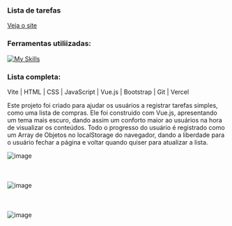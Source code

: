 ### Lista de tarefas
[Veja o site](https://vue-to-do-list-mu.vercel.app/)

### Ferramentas utiliizadas:
[![My Skills](https://skillicons.dev/icons?i=vite,html,css,js,vue,bootstrap,git,vercel)](https://skillicons.dev)

### Lista completa:
Vite | HTML | CSS | JavaScript | Vue.js | Bootstrap | Git | Vercel

Este projeto foi criado para ajudar os usuários a registrar tarefas simples, como uma lista de compras.
Ele foi construido com Vue.js, apresentando um tema mais escuro, dando assim um conforto maior ao usuários na hora de visualizar os conteúdos.
Todo o progresso do usuário é registrado como um Array de Objetos no localStorage do navegador, dando a liberdade para o usuário fechar a página e voltar quando quiser para atualizar a lista.

![image](https://github.com/user-attachments/assets/6760f769-2dde-41a5-af57-fa266d9d5b79)
<br/>
<br/>
<br/>
<br/>
![image](https://github.com/user-attachments/assets/6ca0cc49-08d3-4d74-b07b-89e26fec7f3f)
<br/>
<br/>
<br/>
<br/>
![image](https://github.com/user-attachments/assets/a6a8dfa6-c67d-412c-a96f-9ff690566d36)
